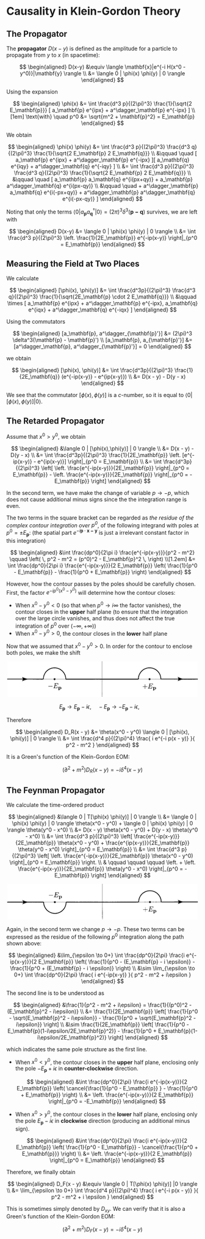# Causality in Klein-Gordon Theory

## The Propagator

The **propagator** $D(x-y)$ is defined as the amplitude for a particle to propagate from $y$ to $x$ (in spacetime):

$$
\begin{aligned}
    D(x-y) &\equiv 
    \langle \mathbf{x}|e^{-i H(x^0 - y^0)}|\mathbf{y} \rangle
    \\
    &= \langle 0 | \phi(x) \phi(y) | 0 \rangle
\end{aligned}
$$

Using the expansion

$$
\begin{aligned}
    \phi(x) 
    &= \int \frac{d^3 p}{(2\pi)^3} 
    \frac{1}{\sqrt{2 E_\mathbf{p}}} [
        a_\mathbf{p} e^{ipx} 
        + a^\dagger_\mathbf{p} e^{-ipx}
    ]
    \\[1em] \text{with} \quad
    p^0 &= \sqrt{m^2 + \mathbf{p}^2} = E_\mathbf{p}
\end{aligned}
$$

We obtain

$$
\begin{aligned}
    \phi(x) \phi(y)
    &= \int \frac{d^3 p}{(2\pi)^3} 
    \frac{d^3 q}{(2\pi)^3} 
    \frac{1}{\sqrt{2 E_\mathbf{p} 2 E_\mathbf{q}}} 
    \\ &\qquad \quad [
        a_\mathbf{p} e^{ipx} 
        + a^\dagger_\mathbf{p} e^{-ipx}
    ][
        a_\mathbf{q} e^{iqy} 
        + a^\dagger_\mathbf{q} e^{-iqy}
    ]
    \\
    &= \int \frac{d^3 p}{(2\pi)^3} 
    \frac{d^3 q}{(2\pi)^3} 
    \frac{1}{\sqrt{2 E_\mathbf{p} 2 E_\mathbf{q}}} 
    \\ &\qquad \quad [
        a_\mathbf{p} a_\mathbf{q} e^{i(px+qy)}
        + a_\mathbf{p} a^\dagger_\mathbf{q} e^{i(px-qy)}
        \\ &\qquad \quad
        + a^\dagger_\mathbf{p} a_\mathbf{q} e^{i(-px+qy)}
        + a^\dagger_\mathbf{p} a^\dagger_\mathbf{q} e^{i(-px-qy)}
    ]
\end{aligned}
$$

Noting that only the terms $\langle 0 | a_\mathbf{p} a_\mathbf{q}^\dagger |0\rangle = (2\pi)^3 \delta^3 (\mathbf{p-q})$ survives, we are left with

$$
\begin{aligned}
    D(x-y) &= \langle 0 | \phi(x) \phi(y) | 0 \rangle
    \\
    &= \int \frac{d^3 p}{(2\pi)^3} \left.
    \frac{1}{2E_\mathbf{p}} e^{-ip(x-y)}
    \right|_{p^0 = E_\mathbf{p}}
\end{aligned}
$$

## Measuring the Field at Two Places

We calculate 

$$
\begin{aligned}
    [\phi(x), \phi(y)]
    &= \int \frac{d^3p}{(2\pi)^3} \frac{d^3 q}{(2\pi)^3}
    \frac{1}{\sqrt{2E_\mathbf{p} \cdot 2 E_\mathbf{q}}}
    \\ &\qquad \times
    [
        a_\mathbf{p} e^{ipx} 
        + a^\dagger_\mathbf{p} e^{-ipx}, 
        a_\mathbf{q} e^{iqx} 
        + a^\dagger_\mathbf{q} e^{-iqx}
    ]
\end{aligned}
$$

Using the commutators

$$
\begin{aligned}
    [a_\mathbf{p}, a^\dagger_{\mathbf{p}'}]
    &= (2\pi)^3 \delta^3(\mathbf{p} - \mathbf{p}')
    \\
    [a_\mathbf{p}, a_{\mathbf{p}'}]
    &= [a^\dagger_\mathbf{p}, a^\dagger_{\mathbf{p}'}]
    = 0
\end{aligned}
$$

we obtain

$$
\begin{aligned}
    [\phi(x), \phi(y)]
    &= \int \frac{d^3p}{(2\pi)^3} \frac{1}{2E_\mathbf{q}}
    (e^{-ip(x-y)} - e^{ip(x-y)})
    \\
    &= D(x - y) - D(y - x)
\end{aligned}
$$

We see that the commutator $[\phi(x), \phi(y)]$ is a *c*-number, so it is equal to $\langle 0 | [\phi(x),\phi(y)] | 0 \rangle$. 

## The Retarded Propagator

Assume that $x^0 > y^0$, we obtain

$$
\begin{aligned}
    &\langle 0 | [\phi(x),\phi(y)] | 0 \rangle
    \\
    &= D(x - y) - D(y - x)
    \\
    &= \int \frac{d^3p}{(2\pi)^3} \frac{1}{2E_\mathbf{p}}
    \left. [e^{-ip(x-y)} - e^{ip(x-y)}]
    \right|_{p^0 = E_\mathbf{p}}
    \\
    &= \int \frac{d^3p}{(2\pi)^3} \left[
        \left. \frac{e^{-ip(x-y)}}{2E_\mathbf{p}}
        \right|_{p^0 = E_\mathbf{p}}
        - \left. \frac{e^{-ip(x-y)}}{2E_\mathbf{p}} 
        \right|_{p^0 = -E_\mathbf{p}}
    \right]
\end{aligned}
$$

In the second term, we have make the change of variable $p \to -p$, which does not cause additional minus signs since the the integration range is even.

The two terms in the square bracket can be regarded as *the residue of the complex contour integration over $p^0$*, of the following integrand with poles at $p^0 = \pm E_\mathbf{p}$: (the spatial part $e^{-i \mathbf{p} \cdot \mathbf{x-y}}$ is just a irrelevant constant factor in this integration)

$$
\begin{aligned}
    &\int \frac{dp^0}{2\pi i}
    \frac{e^{-ip(x-y)}}{p^2 - m^2}
    \qquad \left( \,
        p^2 - m^2 = (p^0)^2 - E_\mathbf{p}^2
    \, \right)
    \\[1.2em]
    &= \int \frac{dp^0}{2\pi i}
    \frac{e^{-ip(x-y)}}{2 E_\mathbf{p}} \left(
        \frac{1}{p^0 - E_\mathbf{p}} 
        - \frac{1}{p^0 + E_\mathbf{p}}
    \right)
\end{aligned}
$$

However, how the contour passes by the poles should be carefully chosen. First, the factor $e^{-ip^0(x^0-y^0)}$ will determine how the contour closes:

- When $x^0 - y^0 < 0$ (so that when $p^0 \to i\infty$ the factor vanishes), the contour closes in the **upper** half plane (to ensure that the integration over the large circle vanishes, and thus does not affect the true integration of $p^0$ over $(-\infty, +\infty)$)
- When $x^0 - y^0 > 0$, the contour closes in the **lower** half plane

Now that we assumed that $x^0 - y^0 > 0$. In order for the contour to enclose both poles, we make the shift

<center>

![](Figures/p0-int-DR.png)

</center>

$$
E_\mathbf{p} \to E_\mathbf{p} - i \epsilon, \quad
-E_\mathbf{p} \to -E_\mathbf{p} - i \epsilon, \quad
$$

Therefore

$$
\begin{aligned}
    D_R(x - y) 
    &= \theta(x^0 - y^0)
    \langle 0 | [\phi(x), \phi(y)] | 0 \rangle
    \\
    &= \int \frac{d^4 p}{(2\pi)^4}
    \frac{
        i e^{-i p(x - y)}
    }{
        p^2 - m^2
    }
\end{aligned}
$$

It is a Green's function of the Klein-Gordon EOM:

$$
(\partial^2 + m^2) D_R(x-y)
= -i \delta^4 (x-y)
$$

## The Feynman Propagator

We calculate the time-ordered product

$$
\begin{aligned}
    &\langle 0 | T[\phi(x) \phi(y)] | 0 \rangle
    \\
    &= \langle 0 | \phi(x) \phi(y) | 0 \rangle \theta(x^0 - y^0)
    + \langle 0 | \phi(x) \phi(y) | 0 \rangle \theta(y^0 - x^0)
    \\
    &= D(x - y) \theta(x^0 - y^0)
    + D(y - x) \theta(y^0 - x^0)
    \\
    &= \int \frac{d^3 p}{(2\pi)^3} \left[
        \frac{e^{-ip(x-y)}}{2E_\mathbf{p}} \theta(x^0 - y^0)
        + \frac{e^{ip(x-y)}}{2E_\mathbf{p}} \theta(y^0 - x^0)
    \right]_{p^0 = E_\mathbf{p}}
    \\
    &= \int \frac{d^3 p}{(2\pi)^3} \left[
        \left.
        \frac{e^{-ip(x-y)}}{2E_\mathbf{p}} \theta(x^0 - y^0)
        \right|_{p^0 = E_\mathbf{p}}
        \right. \\ & \qquad \qquad \qquad \left.
        + \left.
        \frac{e^{-ip(x-y)}}{2E_\mathbf{p}} \theta(y^0 - x^0)
        \right|_{p^0 = -E_\mathbf{p}}
    \right]
\end{aligned}
$$

<center>

![](Figures/p0-int-DF.png)

</center>

Again, in the second term we change $p \to -p$. These two terms can be expressed as the residue of the following $p^0$ integration along the path shown above:

$$
\begin{aligned}
    &\lim_{\epsilon \to 0+} \int \frac{dp^0}{2\pi}
    \frac{i e^{-ip(x-y)}}{2 E_\mathbf{p}} \left(
        \frac{1}{p^0 - (E_\mathbf{p} - i \epsilon)} 
        - \frac{1}{p^0 + (E_\mathbf{p} - i \epsilon)}
    \right)
    \\
    &\sim \lim_{\epsilon \to 0+} \int \frac{dp^0}{2\pi}
    \frac{
        i e^{-ip(x-y)}
    }{
        p^2 - m^2 + i\epsilon
    }
\end{aligned}
$$

The second line is to be understood as

$$
\begin{aligned}
    &\frac{1}{p^2 - m^2 + i\epsilon}
    = \frac{1}{(p^0)^2 - (E_\mathbf{p}^2 - i\epsilon)}
    \\
    &= \frac{1}{2E_\mathbf{p}} \left[
        \frac{1}{p^0 - \sqrt{E_\mathbf{p}^2 - i\epsilon}}
        - \frac{1}{p^0 + \sqrt{E_\mathbf{p}^2 - i\epsilon}}
    \right]
    \\
    &\sim \frac{1}{2E_\mathbf{p}} \left[
        \frac{1}{p^0 - E_\mathbf{p}(1-i\epsilon/2E_\mathbf{p}^2)}
        - \frac{1}{p^0 + E_\mathbf{p}(1-i\epsilon/2E_\mathbf{p}^2)}
    \right]
\end{aligned}
$$

which indicates the same pole structure as the first line. 


- When $x^0 < y^0$, the contour closes in the **upper** half plane, enclosing only the pole $-E_\mathbf{p} + i \epsilon$ in **counter-clockwise** direction.

    $$
    \begin{aligned}
        &\int \frac{dp^0}{2\pi}
        \frac{i e^{-ip(x-y)}}{2 E_\mathbf{p}} \left(
            \cancel{\frac{1}{p^0 - E_\mathbf{p}} }
            - \frac{1}{p^0 + E_\mathbf{p}}
        \right)
        \\
        &= \left. \frac{e^{-ip(x-y)}}{2 E_\mathbf{p}} 
        \right|_{p^0 = -E_\mathbf{p}}
    \end{aligned}
    $$

- When $x^0 > y^0$, the contour closes in the **lower** half plane, enclosing only the pole $E_\mathbf{p} - i \epsilon$ in **clockwise** direction (producing an additional minus sign).

    $$
    \begin{aligned}
        &\int \frac{dp^0}{2\pi}
        \frac{i e^{-ip(x-y)}}{2 E_\mathbf{p}} \left(
            \frac{1}{p^0 - E_\mathbf{p}} 
            - \cancel{\frac{1}{p^0 + E_\mathbf{p}}}
        \right)
        \\
        &= \left. \frac{e^{-ip(x-y)}}{2 E_\mathbf{p}} 
        \right|_{p^0 = E_\mathbf{p}}
    \end{aligned}
    $$

Therefore, we finally obtain

$$
\begin{aligned}
    D_F(x - y)
    &\equiv \langle 0 | T[\phi(x) \phi(y)] |0 \rangle
    \\
    &= \lim_{\epsilon \to 0+}
    \int \frac{d^4 p}{(2\pi)^4}
    \frac{
        i e^{-i p(x - y)}
    }{
        p^2 - m^2 + i \epsilon
    }
\end{aligned}
$$

This is sometimes simply denoted by $D_{xy}$. We can verify that it is also a Green's function of the Klein-Gordon EOM:

$$
(\partial^2 + m^2) D_F(x-y)
= -i \delta^4 (x-y)
$$
